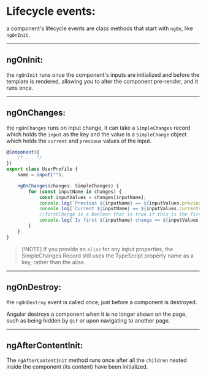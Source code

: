 <!-- @format -->

# Lifecycle events:

a component's lifecycle events are class methods that start with `ngOn`, like `ngOnInit`.

---

## ngOnInit:

the `ngOnInit` runs once the component's inputs are initialized and before the template is rendered, allowing you to alter the component pre-render, and it runs once.

---

## ngOnChanges:

the `ngOnChanges` runs on input change, it can take a `SimpleChanges` record which holds the `input` as the key and the value is a `SimpleChange` object which holds the `current` and `previous` values of the input.

```typescript
@Component({
	/* ... */
})
export class UserProfile {
	name = input("");

	ngOnChanges(changes: SimpleChanges) {
		for (const inputName in changes) {
			const inputValues = changes[inputName];
			console.log(`Previous ${inputName} == ${inputValues.previousValue}`);
			console.log(`Current ${inputName} == ${inputValues.currentValue}`);
			//firstChange is a boolean that is true if this is the first time it changes
			console.log(`Is first ${inputName} change == ${inputValues.firstChange}`);
		}
	}
}
```

> [!NOTE] If you provide an `alias` for any input properties, the SimpleChanges Record still uses the TypeScript property name as a key, rather than the alias.

---

## ngOnDestroy:

the `ngOnDestroy` event is called once, just before a component is destroyed.

Angular destroys a component when it is no longer shown on the page, such as being hidden by `@if` or upon navigating to another page.

---

## ngAfterContentInit:

The `ngAfterContentInit` method runs once after all the `children` nested inside the component (its content) have been initialized.
